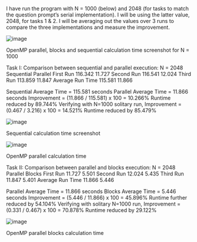 I have run the program with N = 1000 (below) and 2048 (for tasks to match the question prompt’s serial implementation). I will be using the latter value, 2048, for tasks 1 & 2. I will be averaging out the values over 3 runs to compare the three implementations and measure the improvement.

![image](https://user-images.githubusercontent.com/54830217/212600751-20a1ab16-6b67-4232-824f-cbdccd613da9.png)

OpenMP parallel, blocks and sequential calculation time screenshot for N = 1000

Task I:
Comparison between sequential and parallel execution:
N = 2048	          Sequential	  Parallel
First Run	          116.342	      11.727
Second Run	        116.541	      12.024
Third Run	          113.859	      11.847
Average Run Time	  115.581	      11.866

Sequential Average Time = 115.581 seconds
Parallel Average Time = 11.866 seconds
Improvement = (11.866 / 115.581) x 100 = 10.266%
Runtime reduced by 89.744%
Verifying with N=1000 solitary run,
Improvement = (0.467 / 3.216) x 100 = 14.521%
Runtime reduced by 85.479%

![image](https://user-images.githubusercontent.com/54830217/212600706-450526ff-b040-4a79-96bc-dbf66aef36ce.png)

Sequential calculation time screenshot

![image](https://user-images.githubusercontent.com/54830217/212600670-c8a690e1-6096-4dce-a4c8-ad6744f55949.png)

OpenMP parallel calculation time

Task II:
Comparison between parallel and blocks execution:
N = 2048	          Parallel	    Blocks
First Run	          11.727	      5.501
Second Run	        12.024	      5.435
Third Run	          11.847	      5.401
Average Run Time	  11.866	      5.446

Parallel Average Time = 11.866 seconds
Blocks Average Time = 5.446 seconds
Improvement = (5.446 / 11.866) x 100 = 45.896%
Runtime further reduced by 54.104%
Verifying with solitary N=1000 run,
Improvement = (0.331 / 0.467) x 100 = 70.878%
Runtime reduced by 29.122%

![image](https://user-images.githubusercontent.com/54830217/212600616-3f4dc4f9-8454-4062-ad3b-ec1f023d48de.png)

OpenMP parallel blocks calculation time
